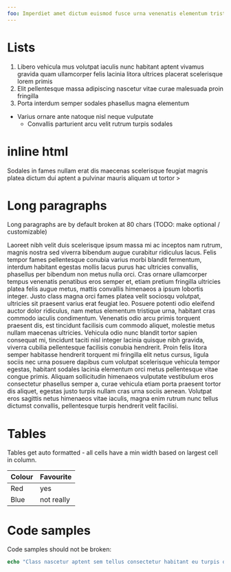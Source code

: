```yaml
---
foo: Imperdiet amet dictum euismod fusce urna venenatis elementum tristique massa congue himenaeos sit etiam quis erat vestibulum dictumst facilisi hac
---
```


# Lists

1. Libero vehicula mus volutpat iaculis nunc habitant aptent vivamus gravida
quam ullamcorper felis lacinia litora ultrices placerat scelerisque lorem primis
1. Elit pellentesque massa adipiscing nascetur vitae curae malesuada proin
fringilla
1. Porta interdum semper sodales phasellus magna elementum

* Varius ornare ante natoque nisl neque vulputate
  * Convallis parturient arcu velit rutrum turpis sodales

# inline html

<div>
  <span>Sodales in fames nullam erat dis maecenas scelerisque feugiat magnis
platea dictum dui aptent a pulvinar mauris aliquam ut tortor</span>
  >
</div>

# Long paragraphs

Long paragraphs are by default broken at 80 chars (TODO: make optional /
customizable)

Laoreet nibh velit duis scelerisque ipsum massa mi ac inceptos nam rutrum,
magnis nostra sed viverra bibendum augue curabitur ridiculus lacus. Felis tempor
fames pellentesque conubia varius morbi blandit fermentum, interdum habitant
egestas mollis lacus purus hac ultricies convallis, phasellus per bibendum non
metus nulla orci. Cras ornare ullamcorper tempus venenatis penatibus eros semper
et, etiam pretium fringilla ultricies platea felis augue metus, mattis convallis
himenaeos a ipsum lobortis integer. Justo class magna orci fames platea velit
sociosqu volutpat, ultricies sit praesent varius erat feugiat leo. Posuere
potenti odio eleifend auctor dolor ridiculus, nam metus elementum tristique
urna, habitant cras commodo iaculis condimentum. Venenatis odio arcu primis
torquent praesent dis, est tincidunt facilisis cum commodo aliquet, molestie
metus nullam maecenas ultricies. Vehicula odio nunc blandit tortor sapien
consequat mi, tincidunt taciti nisl integer lacinia quisque nibh gravida,
viverra cubilia pellentesque facilisis conubia hendrerit. Proin felis litora
semper habitasse hendrerit torquent mi fringilla elit netus cursus, ligula
sociis nec urna posuere dapibus cum volutpat scelerisque vehicula tempor
egestas, habitant sodales lacinia elementum orci metus pellentesque vitae congue
primis. Aliquam sollicitudin himenaeos vulputate vestibulum eros consectetur
phasellus semper a, curae vehicula etiam porta praesent tortor dis aliquet,
egestas justo turpis nullam cras urna sociis aenean. Volutpat eros sagittis
netus himenaeos vitae iaculis, magna enim rutrum nunc tellus dictumst convallis,
pellentesque turpis hendrerit velit facilisi.

# Tables

Tables get auto formatted - all cells have a min width based on largest cell in
column.

| Colour   | Favourite                    |
|----------|------------------------------|
| Red      | yes                          |
| Blue     | not really                   |

# Code samples

Code samples should not be broken:

```nim
echo "Class nascetur aptent sem tellus consectetur habitant eu turpis quisque bibendum dapibus lacinia enim accumsan faucibus suspendisse semper commodo facilisis"
```
